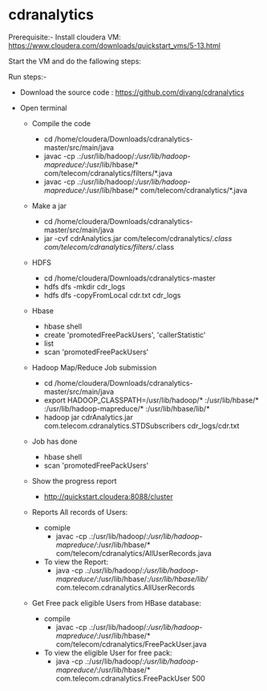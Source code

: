 # cdranalytics

Prerequisite:-
Install cloudera VM:
https://www.cloudera.com/downloads/quickstart_vms/5-13.html

Start the VM and do the fallowing steps:

Run steps:-

- Download the source code :
https://github.com/divang/cdranalytics

- Open terminal 
    
    - Compile the code
        - cd /home/cloudera/Downloads/cdranalytics-master/src/main/java
        - javac -cp .:/usr/lib/hadoop/*:/usr/lib/hadoop-mapreduce/*:/usr/lib/hbase/* com/telecom/cdranalytics/filters/*.java
        - javac -cp .:/usr/lib/hadoop/*:/usr/lib/hadoop-mapreduce/*:/usr/lib/hbase/* com/telecom/cdranalytics/*.java

    - Make a jar
        - cd /home/cloudera/Downloads/cdranalytics-master/src/main/java
        - jar -cvf cdrAnalytics.jar com/telecom/cdranalytics/*.class com/telecom/cdranalytics/filters/*.class

    - HDFS
        - cd /home/cloudera/Downloads/cdranalytics-master
        - hdfs dfs -mkdir cdr_logs
        - hdfs dfs -copyFromLocal cdr.txt cdr_logs

    - Hbase
        - hbase shell
        - create 'promotedFreePackUsers', 'callerStatistic'
        - list
        - scan 'promotedFreePackUsers'

    - Hadoop Map/Reduce Job submission
        - cd /home/cloudera/Downloads/cdranalytics-master/src/main/java
        - export HADOOP_CLASSPATH=/usr/lib/hadoop/* :/usr/lib/hbase/* :/usr/lib/hadoop-mapreduce/* :/usr/lib/hbase/lib/*
        - hadoop jar cdrAnalytics.jar com.telecom.cdranalytics.STDSubscribers cdr_logs/cdr.txt

    - Job has done
        - hbase shell
        - scan 'promotedFreePackUsers'

    - Show the progress report
        - http://quickstart.cloudera:8088/cluster
       
    - Reports All records of Users:
        - comiple
            - javac -cp .:/usr/lib/hadoop/*:/usr/lib/hadoop-mapreduce/*:/usr/lib/hbase/*
com/telecom/cdranalytics/AllUserRecords.java
        - To view the Report:
            - java -cp .:/usr/lib/hadoop/*:/usr/lib/hadoop-mapreduce/*:/usr/lib/hbase/*:/usr/lib/hbase/lib/*
 com.telecom.cdranalytics.AllUserRecords

    - Get Free pack eligible Users from HBase database: 
        - compile
            - javac -cp .:/usr/lib/hadoop/*:/usr/lib/hadoop-mapreduce/*:/usr/lib/hbase/*
com/telecom/cdranalytics/FreePackUser.java
        - To view the eligible User for free pack:
            - java -cp .:/usr/lib/hadoop/*:/usr/lib/hadoop-mapreduce/*:/usr/lib/hbase/*
com.telecom.cdranalytics.FreePackUser 500
